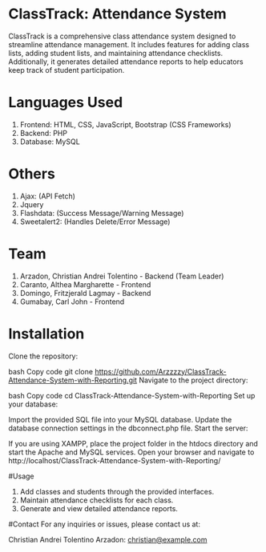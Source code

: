 # ClassTrack: Attendance System
ClassTrack is a comprehensive class attendance system designed to streamline attendance management. It includes features for adding class lists, adding student lists, and maintaining attendance checklists. Additionally, it generates detailed attendance reports to help educators keep track of student participation.

# Languages Used
1. Frontend: HTML, CSS, JavaScript, Bootstrap (CSS Frameworks)
2. Backend: PHP
3. Database: MySQL
# Others
1. Ajax: (API Fetch)
2. Jquery
3. Flashdata: (Success Message/Warning Message)
4. Sweetalert2: (Handles Delete/Error Message)

# Team
1. Arzadon, Christian Andrei Tolentino - Backend (Team Leader)
2. Caranto, Althea Margharette - Frontend
3. Domingo, Fritzjerald Lagmay - Backend
4. Gumabay, Carl John - Frontend

# Installation
Clone the repository:

bash
Copy code
git clone https://github.com/Arzzzzy/ClassTrack-Attendance-System-with-Reporting.git
Navigate to the project directory:

bash
Copy code
cd ClassTrack-Attendance-System-with-Reporting
Set up your database:

Import the provided SQL file into your MySQL database.
Update the database connection settings in the dbconnect.php file.
Start the server:

If you are using XAMPP, place the project folder in the htdocs directory and start the Apache and MySQL services.
Open your browser and navigate to http://localhost/ClassTrack-Attendance-System-with-Reporting/

#Usage
1. Add classes and students through the provided interfaces.
2. Maintain attendance checklists for each class.
3. Generate and view detailed attendance reports.

#Contact
For any inquiries or issues, please contact us at:

Christian Andrei Tolentino Arzadon: christian@example.com
